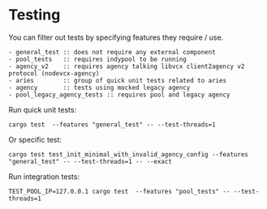 # Testing
You can filter out tests by specifying features they require / use.
```
- general_test :: does not require any external component
- pool_tests   :: requires indypool to be running
- agency_v2    :: requires agency talking libvcx client2agency v2 protocol (nodevcx-agency)
- aries        :: group of quick unit tests related to aries
- agency       :: tests using mocked legacy agency
- pool_legacy_agency_tests :: requires pool and legacy agency
```

Run quick unit tests:
```
cargo test  --features "general_test" -- --test-threads=1
```
Or specific test:
```
cargo test test_init_minimal_with_invalid_agency_config --features "general_test" -- --test-threads=1 -- --exact
```

Run integration tests:
```
TEST_POOL_IP=127.0.0.1 cargo test  --features "pool_tests" -- --test-threads=1
```